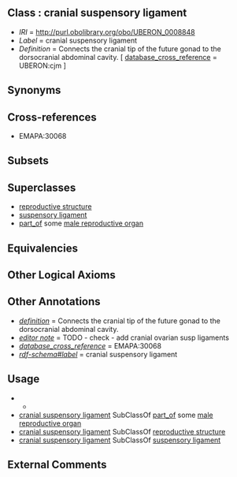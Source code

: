 
## Class : cranial suspensory ligament

 * *IRI* = http://purl.obolibrary.org/obo/UBERON_0008848
 * *Label* = cranial suspensory ligament
 * *Definition* = Connects the cranial tip of the future gonad to the dorsocranial abdominal cavity. [ [database_cross_reference](../../ef/oboInOwl#hasDbXref.md) = UBERON:cjm ]

## Synonyms


## Cross-references

 * EMAPA:30068

## Subsets


## Superclasses

 * [reproductive structure](../../UBERON/56/UBERON_0005156.md)
 * [suspensory ligament](../../UBERON/41/UBERON_0008841.md)
 * [part_of](../../BFO/50/BFO_0000050.md) some [male reproductive organ](../../UBERON/35/UBERON_0003135.md)

## Equivalencies


## Other Logical Axioms


## Other Annotations

 * *[definition](../../IAO/15/IAO_0000115.md)* = Connects the cranial tip of the future gonad to the dorsocranial abdominal cavity.
 * *[editor note](../../IAO/16/IAO_0000116.md)* = TODO - check - add cranial ovarian susp ligaments
 * *[database_cross_reference](../../ef/oboInOwl#hasDbXref.md)* = EMAPA:30068
 * *[rdf-schema#label](../../el/rdf-schema#label.md)* = cranial suspensory ligament

## Usage

 * -
 * [cranial suspensory ligament](../../UBERON/48/UBERON_0008848.md) SubClassOf [part_of](../../BFO/50/BFO_0000050.md) some [male reproductive organ](../../UBERON/35/UBERON_0003135.md)
 * [cranial suspensory ligament](../../UBERON/48/UBERON_0008848.md) SubClassOf [reproductive structure](../../UBERON/56/UBERON_0005156.md)
 * [cranial suspensory ligament](../../UBERON/48/UBERON_0008848.md) SubClassOf [suspensory ligament](../../UBERON/41/UBERON_0008841.md)

## External Comments

